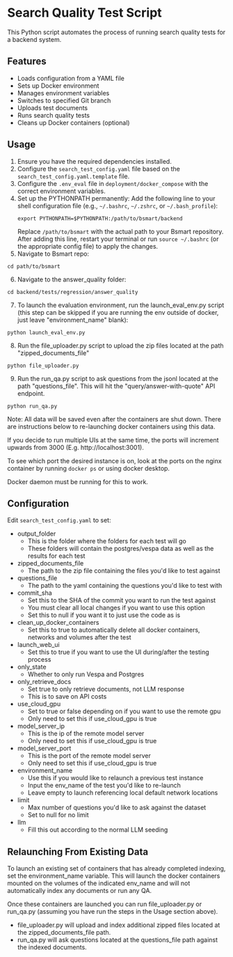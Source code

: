 # Search Quality Test Script

This Python script automates the process of running search quality tests for a backend system.

## Features

- Loads configuration from a YAML file
- Sets up Docker environment
- Manages environment variables
- Switches to specified Git branch
- Uploads test documents
- Runs search quality tests
- Cleans up Docker containers (optional)

## Usage

1. Ensure you have the required dependencies installed.
2. Configure the `search_test_config.yaml` file based on the `search_test_config.yaml.template` file.
3. Configure the `.env_eval` file in `deployment/docker_compose` with the correct environment variables.
4. Set up the PYTHONPATH permanently:
   Add the following line to your shell configuration file (e.g., `~/.bashrc`, `~/.zshrc`, or `~/.bash_profile`):
   ```
   export PYTHONPATH=$PYTHONPATH:/path/to/bsmart/backend
   ```
   Replace `/path/to/bsmart` with the actual path to your Bsmart repository.
   After adding this line, restart your terminal or run `source ~/.bashrc` (or the appropriate config file) to apply the changes.
5. Navigate to Bsmart repo:
```
cd path/to/bsmart
```
6. Navigate to the answer_quality folder:
```
cd backend/tests/regression/answer_quality
```
7. To launch the evaluation environment, run the launch_eval_env.py script (this step can be skipped if you are running the env outside of docker, just leave "environment_name" blank):
```
python launch_eval_env.py
```
8. Run the file_uploader.py script to upload the zip files located at the path "zipped_documents_file"
```
python file_uploader.py
```
9. Run the run_qa.py script to ask questions from the jsonl located at the path "questions_file". This will hit the "query/answer-with-quote" API endpoint.
```
python run_qa.py
```

Note: All data will be saved even after the containers are shut down. There are instructions below to re-launching docker containers using this data.

If you decide to run multiple UIs at the same time, the ports will increment upwards from 3000 (E.g. http://localhost:3001). 

To see which port the desired instance is on, look at the ports on the nginx container by running `docker ps` or using docker desktop.

Docker daemon must be running for this to work. 

## Configuration

Edit `search_test_config.yaml` to set:

- output_folder
    - This is the folder where the folders for each test will go 
    - These folders will contain the postgres/vespa data as well as the results for each test
- zipped_documents_file
    - The path to the zip file containing the files you'd like to test against
- questions_file
    - The path to the yaml containing the questions you'd like to test with 
- commit_sha
    - Set this to the SHA of the commit you want to run the test against
    - You must clear all local changes if you want to use this option
    - Set this to null if you want it to just use the code as is
- clean_up_docker_containers
    - Set this to true to automatically delete all docker containers, networks and volumes after the test
- launch_web_ui
    - Set this to true if you want to use the UI during/after the testing process
- only_state
    - Whether to only run Vespa and Postgres
- only_retrieve_docs
    - Set true to only retrieve documents, not LLM response
    - This is to save on API costs
- use_cloud_gpu
    - Set to true or false depending on if you want to use the remote gpu
    - Only need to set this if use_cloud_gpu is true
- model_server_ip
    - This is the ip of the remote model server
    - Only need to set this if use_cloud_gpu is true   
- model_server_port
    - This is the port of the remote model server
    - Only need to set this if use_cloud_gpu is true
- environment_name 
    - Use this if you would like to relaunch a previous test instance
    - Input the env_name of the test you'd like to re-launch 
    - Leave empty to launch referencing local default network locations
- limit
    - Max number of questions you'd like to ask against the dataset
    - Set to null for no limit
- llm
    - Fill this out according to the normal LLM seeding


## Relaunching From Existing Data

To launch an existing set of containers that has already completed indexing, set the environment_name variable. This will launch the docker containers mounted on the volumes of the indicated env_name and will not automatically index any documents or run any QA.

Once these containers are launched you can run file_uploader.py or run_qa.py (assuming you have run the steps in the Usage section above). 
- file_uploader.py will upload and index additional zipped files located at the zipped_documents_file path. 
- run_qa.py will ask questions located at the questions_file path against the indexed documents.
